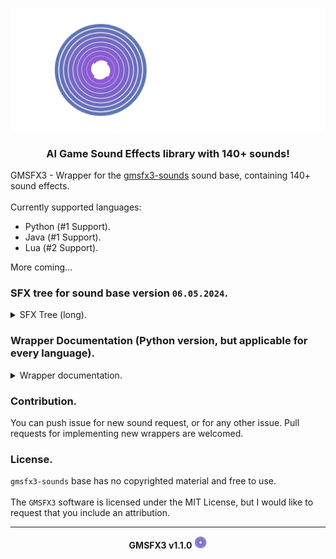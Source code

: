 <p align="center"><img src="banner.png"></p>

<h3 align="center">AI Game Sound Effects library with 140+ sounds!</h3>

GMSFX3 - Wrapper for the <a href="https://github.com/xzripper/gmsfx3-sounds">gmsfx3-sounds</a> sound base, containing 140+ sound effects.<br><br>
Currently supported languages:
  * Python (#1 Support).
  * Java (#1 Support).
  * Lua (#2 Support).

More coming...

<h3>SFX tree for sound base version <code>06.05.2024</code>.</h3>
<details>
  <summary>SFX Tree (long).</summary><br>

  - `Ambiance`
    - `Dark`
      - `AMBIENCE_DARK_1`
      - `AMBIENCE_DARK_2`
      - `AMBIENCE_DARK_3`
      - `AMBIENCE_DARK_4`
      - `AMBIENCE_DARK_5`
    - `FarHowlingWind`
      - `AMBIENCE_FAR_HOWLING_WIND_1`
      - `AMBIENCE_FAR_HOWLING_WIND_2`
      - `AMBIENCE_FAR_HOWLING_WIND_3`
      - `AMBIENCE_FAR_HOWLING_WIND_4`
      - `AMBIENCE_FAR_HOWLING_WIND_5`
    - `Forest`
      - `AMBIENCE_FOREST_1`
      - `AMBIENCE_FOREST_2`
      - `AMBIENCE_FOREST_3`
      - `AMBIENCE_FOREST_4`
      - `AMBIENCE_FOREST_5`
    - `HowlingWind`
      - `AMBIENCE_HOWLING_WIND_1`
      - `AMBIENCE_HOWLING_WIND_2`
    - `Night`
      - `AMBIENCE_NIGHT_1`
      - `AMBIENCE_NIGHT_2`

  - `Beep`
    - `BEEP_1`
    - `BEEP_2`
    - `BEEP_3`

  - `Breathe`
    - `BREATHE_1`

  - `Closing`
    - `Closet`
      - `CLOSING_CLOSET_1`
    - `Door`
      - `CLOSING_DOOR_1`
    - `Lattice`
      - `CLOSING_LATTICE_1`
    - `Shelf`
      - `CLOSING_SHELF_1`

  - `Crow`
    - `CROW_1`
    - `CROW_2`
    - `CROW_3`
    - `CROW_4`

  - `Crowd`
    - `CROWD_1`
    - `CROWD_2`

  - `Ding`
    - `DING_1`

  - `Explosion`
    - `Big`
      - `EXPLOSION_BIG_1`
      - `EXPLOSION_BIG_2`
      - `EXPLOSION_BIG_3`
      - `EXPLOSION_BIG_4`
      - `EXPLOSION_BIG_5`
    - `Small`
      - `EXPLOSION_SMALL_1`
      - `EXPLOSION_SMALL_2`
      - `EXPLOSION_SMALL_3`
      - `EXPLOSION_SMALL_4`

  - `FallenObject`
    - `GlassVase`
      - `FALLEN_OBJECT_GLASS_VASE_1`
    - `HumanBody`
      - `FALLEN_OBJECT_HUMAN_BODY_1`
      - `FALLEN_OBJECT_HUMAN_BODY_2`
      - `FALLEN_OBJECT_HUMAN_BODY_3`
    - `MetalThing`
      - `FALLEN_OBJECT_METAL_THING_1`
      - `FALLEN_OBJECT_METAL_THING_2`
    - `Plank`
      - `FALLEN_OBJECT_PLANK_1`
    - `Wood`
      - `FALLEN_OBJECT_WOOD_1`
      - `FALLEN_OBJECT_WOOD_2`

  - `FarHeliFlyBy`
    - `FAR_HELI_FLY_BY_1`

  - `FarJetFlyBy`
    - `FAR_JET_FLY_BY_1`
    - `FAR_JET_FLY_BY_2`
    - `FAR_JET_FLY_BY_3`
    - `FAR_JET_FLY_BY_4`

  - `FemaleHit`
    - `FEMALE_HIT_1`
    - `FEMALE_HIT_2`

  - `FemaleOuch`
    - `FEMALE_OUCH_1`
    - `FEMALE_OUCH_2`

  - `FireBoom`
    - `FIRE_BOOM_1`
    - `FIRE_BOOM_2`
    - `FIRE_BOOM_3`
    - `FIRE_BOOM_4`

  - `Footstep`
    - `Branch`
      - `FOOTSTEP_BRANCH_1`
      - `FOOTSTEP_BRANCH_2`
      - `FOOTSTEP_BRANCH_3`
      - `FOOTSTEP_BRANCH_4`
    - `Concrete`
      - `FOOTSTEP_CONCRETE_1`
      - `FOOTSTEP_CONCRETE_2`
      - `FOOTSTEP_CONCRETE_3`
    - `Grass`
      - `FOOTSTEP_GRASS_1`
      - `FOOTSTEP_GRASS_2`
    - `Gravel`
      - `FOOTSTEP_GRAVEL_1`
      - `FOOTSTEP_GRAVEL_2`
      - `FOOTSTEP_GRAVEL_3`
      - `FOOTSTEP_GRAVEL_4`
    - `Sand`
      - `FOOTSTEP_SAND_1`
      - `FOOTSTEP_SAND_2`
    - `Water`
      - `FOOTSTEP_WATER_1`
    - `Wood`
      - `FOOTSTEP_WOOD_1`
      - `FOOTSTEP_WOOD_2`

  - `GlassBreaks`
    - `GLASS_BREAKS_1`
    - `GLASS_BREAKS_2`
    - `GLASS_BREAKS_3`
    - `GLASS_BREAKS_4`

  - `GMSFX3Intro`
    - `GMSFX3_INTRO_1`
    - `GMSFX3_INTRO_2`
    - `GMSFX3_INTRO_3`

  - `Gun`
    - `Blaster`
      - `GUN_BLASTER_SHOT_1`
      - `GUN_BLASTER_SHOT_2`
      - `GUN_BLASTER_SHOT_3`
      - `GUN_BLASTER_SHOT_4`
    - `Pistol`
      - `GUN_PISTOL_SHOT_1`
      - `GUN_PISTOL_SHOT_2`
      - `GUN_PISTOL_SHOT_3`
      - `GUN_PISTOL_SHOT_4`
    - `Rifle`
      - `GUN_RIFLE_SHOT_1`
      - `GUN_RIFLE_SHOT_2`
      - `GUN_RIFLE_SHOT_3`

  - `Human`
    - `HUMAN_BREATHING_1`

  - `Knife`
    - `KNIFE_BLADE_1`

  - `MaleHit`
    - `MALE_HIT_1`
    - `MALE_HIT_2`

  - `MaleOuch`
    - `MALE_OUCH_1`
    - `MALE_OUCH_2`

  - `Mechanical`
    - `Beep`
      - `MECHANICAL_BEEP_1`
      - `MECHANICAL_BEEP_2`
    - `Success`
      - `MECHANICAL_SUCCESS_1`

  - `Meow`
    - `MEOW_1`

  - `Opening`
    - `ClosenDoor`
      - `OPENING_CLOSEN_DOOR_1`
    - `Closet`
      - `OPENING_CLOSET_1`
      - `OPENING_CLOSET_2`
    - `Door`
      - `OPENING_DOOR_1`
      - `OPENING_DOOR_2`
    - `Shelf`
      - `OPENING_SHELF_1`

  - `PoliceSiren`
    - `Far`
      - `POLICE_SIREN_FAR_1`
    - `NearFar`
      - `POLICE_SIREN_NEAR_FAR_1`
    - `Stop`
      - `POLICE_SIREN_STOP_1`

  - `PoweredGMSFX3`
    - `POWERED_GMSFX3`

  - `SeaAmbience`
    - `SEA_AMBIENCE_1`
    - `SEA_AMBIENCE_2`
    - `SEA_AMBIENCE_3`
    - `SEA_AMBIENCE_4`
    - `SEA_AMBIENCE_5`

  - `Sirens`
    - `SIRENS_1`
    - `Ambient`
      - `SIRENS_AMBIENT_1`
      - `SIRENS_AMBIENT_2`
    - `Chaos`
      - `SIRENS_CHAOS_1`
    - `GettingFar`
      - `SIRENS_GETTING_FAR_1`

  - `Teleport`
    - `TELEPORT_1`
    - `TELEPORT_2`

  - `Train`
    - `Horn`
      - `TRAIN_HORN_1`
      - `TRAIN_HORN_2`
      - `TRAIN_HORN_3`

  - `TreesAffectedByWind`
    - `TREES_AFFECTED_BY_WIND_1`

  - `Vehicle`
    - `Door`
      - `Close`
        - `VEHICLE_DOOR_CLOSE_1`
        - `VEHICLE_DOOR_CLOSE_2`
      - `Open`
        - `VEHICLE_DOOR_OPEN_1`
        - `VEHICLE_DOOR_OPEN_2`
    - `Driving`
      - `VEHICLE_DRIVING_INSIDE_1`
    - `Engine`
      - `Running`
        - `Inside`
          - `VEHICLE_ENGINE_RUNNING_INSIDE_1`
        - `Outside`
          - `VEHICLE_ENGINE_RUNNING_OUTSIDE_1`
      - `Start`
        - `VEHICLE_ENGINE_START_1`
    - `PassingBy`
      - `VEHICLE_PASSING_BY_1`
</details>

<h3>Wrapper Documentation (Python version, but applicable for every language).</h3>
<details>
  <summary>Wrapper documentation.</summary>

  `__init__`:<br>
    - `gmsfx3_sfx_url(sfxname: SFXName) -> str`: Generate SFX URL. Used by `gmsfx3_get` and probably you don't need this.<br><br>
    - `gmsfx3_get(sfxname: SFXName) -> GMSFX3DownloadResult`: Download SFX. In the event of a successful outcome, the path to SFX will be returned. In the absence of a successful outcome, a tuple will be returned along with an error message and an incorrect URL.<br><br>
    - `gmsfx3_clear_cached_sfx() -> None`: This function clears the cached SFX, but you lose access to them next time. Download SFX via `gmsfx3_get` again next time.<br><br>
    - `gmsfx3_version() -> str`:  Get `GMSFX3` version.<br><br>
    - `gmsfx3_sounds_base_version() -> str`: Get `gmsfx3-sounds` base version.<br><br>

  `sfxlist`:<br>
    - `class GMSFX3`:<br>
      - SFX Tree... Look up for SFX tree.<br>
</details>

<h3>Contribution.</h3>
You can push issue for new sound request, or for any other issue. Pull requests for implementing new wrappers are welcomed.

<h3>License.</h3>

`gmsfx3-sounds` base has no copyrighted material and free to use.<br><br>
The `GMSFX3` software is licensed under the MIT License, but I would like to request that you include an attribution.

<hr><p align="center"><b>GMSFX3 v1.1.0</b> <img src="icon.png" width=20></p>
